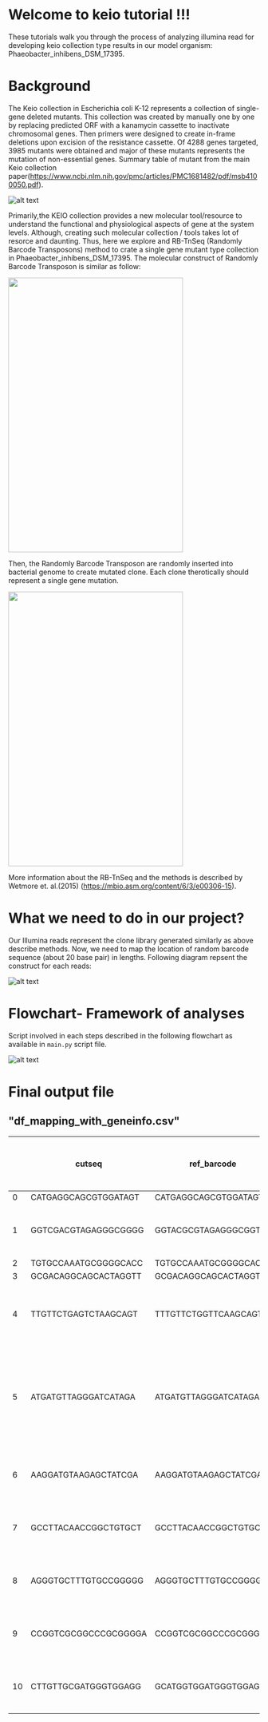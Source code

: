 # Welcome to keio tutorial !!!
These tutorials walk you through the process of analyzing illumina read for developing keio collection type results in our model organism: Phaeobacter_inhibens_DSM_17395. 


# Background

The Keio collection in  Escherichia coli K-12 represents  a collection of single-gene deleted mutants. This collection was created by manually one by one by replacing predicted ORF with a kanamycin cassette to inactivate chromosomal genes. Then primers were designed to create in-frame deletions upon excision of the resistance cassette. Of 4288 genes targeted, 3985 mutants were obtained and major of these mutants represents the mutation of non-essential genes. Summary table of mutant from the main Keio collection paper(https://www.ncbi.nlm.nih.gov/pmc/articles/PMC1681482/pdf/msb4100050.pdf).

![alt text](https://github.com/ravinpoudel/keio/blob/master/KEIO_mutant_summary.png)


Primarily,the KEIO collection provides a new molecular tool/resource to understand the functional and physiological aspects of gene at the system levels. 
Although, creating such molecular collection / tools takes lot of resorce and daunting. Thus, here we explore and RB-TnSeq (Randomly Barcode Transposons) method to crate a single gene mutant type collection in Phaeobacter_inhibens_DSM_17395. The molecular construct of Randomly Barcode Transposon is similar as follow:

<img src="https://github.com/ravinpoudel/keio/blob/master/RbTransposon.png" align="center" height="550" width="350"/>
 

Then, the Randomly Barcode Transposon are randomly inserted into bacterial genome to create mutated clone. Each clone therotically should represent a single gene mutation. 
 

<img src="https://github.com/ravinpoudel/keio/blob/master/RB_Clone.png" align="center" height="550" width="350" />

More information about the RB-TnSeq and the methods is described by Wetmore et. al.(2015) (https://mbio.asm.org/content/6/3/e00306-15).


# What we need to do in our project?
Our Illumina reads represent the clone library generated similarly as above describe methods. Now, we need to map the location of random barcode sequence (about 20 base pair) in lengths. Following diagram repsent the construct for each reads:

![alt text](https://github.com/ravinpoudel/keio/blob/master/keio.png)


# Flowchart- Framework of analyses
Script involved in each steps described in the following flowchart as available in `main.py` script file.  

![alt text](https://github.com/ravinpoudel/keio/blob/master/Keio_Flowchart.png)



# Final output file
## "df_mapping_with_geneinfo.csv"

|    | cutseq               | ref_barcode          | distance | cutseq_size | Plate_Number | Clone_Number | scaffold  | strand | pos     | reads | gene_info-[protein_name,locus_tag start, stop, protein_product, rb20_position]                                                                                               |
| -- | -------------------- | -------------------- | -------- | ----------- | ------------ | ------------ | --------- | ------ | ------- | ----- | ---------------------------------------------------------------------------------------------------------------------------------------------------------------------------- |
| 0  | CATGAGGCAGCGTGGATAGT | CATGAGGCAGCGTGGATAGT | 0        | 20          | 1            | Clone-7      | PGA1_c    | +      | 627691  | 18    |                                                                                                                                                                              |
| 1  | GGTCGACGTAGAGGGCGGGG | GGTACGCGTAGAGGGCGGTG | 3        | 20          | 1            | Clone-11     | PGA1_c    | -      | 3215303 | 36    | [('WP_014881201.1', 'PGA1_RS15290', 3214836, 3215348, 'hypothetical protein', 3215303)]                                                                                      |
| 2  | TGTGCCAAATGCGGGGCACC | TGTGCCAAATGCGGGGCACC | 0        | 20          | 1            | Clone-13     | PGA1_c    | +      | 486076  | 55    |                                                                                                                                                                              |
| 3  | GCGACAGGCAGCACTAGGTT | GCGACAGGCAGCACTAGGTT | 0        | 20          | 1            | Clone-15     | PGA1_c    | +      | 2307030 | 35    |                                                                                                                                                                              |
| 4  | TTGTTCTGAGTCTAAGCAGT | TTTGTTCTGGTTCAAGCAGT | 4        | 20          | 1            | Clone-25     | PGA1_c    | -      | 747956  | 38    | [('WP_014879339.1', 'PGA1_RS03600', 747173, 748378, 'Gfo/Idh/MocA family oxidoreductase', 747956)]                                                                           |
| 5  | ATGATGTTAGGGATCATAGA | ATGATGTTAGGGATCATAGA | 0        | 20          | 1            | Clone-27     | PGA1_262p | +      | 215693  | 78    | [('WP_014878956.1', 'PGA1_RS01155', 215183, 216454, 'MFS transporter permease', 215693), ('WP_014881826.1', 'PGA1_RS19085', 215123, 215875, 'hypothetical protein', 215693)] |
| 6  | AAGGATGTAAGAGCTATCGA | AAGGATGTAAGAGCTATCGA | 0        | 20          | 1            | Clone-29     | PGA1_c    | -      | 2726842 | 125   | [('WP_014875518.1', 'PGA1_RS13000', 2726604, 2726861, 'hypothetical protein', 2726842)]                                                                                      |
| 7  | GCCTTACAACCGGCTGTGCT | GCCTTACAACCGGCTGTGCT | 0        | 20          | 1            | Clone-30     | PGA1_c    | +      | 706052  | 95    | [('WP_014879308.1', 'PGA1_RS03405', 705621, 706442, 'hypothetical protein', 706052)]                                                                                         |
| 8  | AGGGTGCTTTGTGCCGGGGG | AGGGTGCTTTGTGCCGGGGG | 0        | 20          | 1            | Clone-31     | PGA1_c    | +      | 1410032 | 202   | [('WP_014879849.1', 'PGA1_RS06795', 1409400, 1410080, 'hypothetical protein', 1410032)]                                                                                      |
| 9  | CCGGTCGCGGCCCGCGGGGA | CCGGTCGCGGCCCGCGGGGA | 0        | 20          | 1            | Clone-32     | PGA1_c    | -      | 2298573 | 156   | [('WP_014880515.1', 'PGA1_RS10980', 2297921, 2298847, 'alpha/beta hydrolase', 2298573)]                                                                                      |
| 10 | CTTGTTGCGATGGGTGGAGG | GCATGGTGGATGGGTGGAGG | 4        | 20          | 1            | Clone-39     | PGA1_c    | +      | 3215295 | 15    | [('WP_014881201.1', 'PGA1_RS15290', 3214836, 3215348, 'hypothetical protein', 3215295)]                                                                                      |






